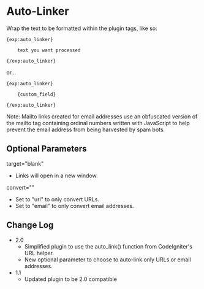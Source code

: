 # Auto-Linker


Wrap the text to be formatted within the plugin tags, like so:

    {exp:auto_linker}

        text you want processed

    {/exp:auto_linker}

or...

    {exp:auto_linker}

        {custom_field}

    {/exp:auto_linker}


Note: Mailto links created for email addresses use an obfuscated version of the mailto tag containing ordinal numbers written with JavaScript to help prevent the email address from being harvested by spam bots.

## Optional Parameters

target="blank"
- Links will open in a new window.

convert=""
- Set to "url" to only convert URLs.
- Set to "email" to only convert email addresses.

## Change Log

- 2.0
	- Simplified plugin to use the auto_link() function from CodeIgniter's URL helper.
	- New optional parameter to choose to auto-link only URLs or email addresses.
- 1.1
	- Updated plugin to be 2.0 compatible
